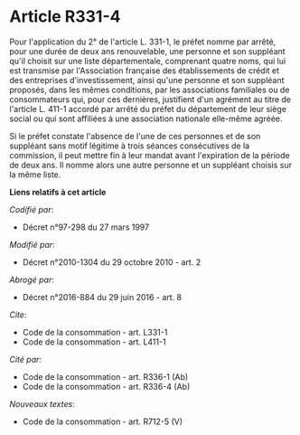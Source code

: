 # Article R331-4

Pour l'application du 2° de l'article L. 331-1, le préfet nomme par arrêté, pour une durée de deux ans renouvelable, une
personne et son suppléant qu'il choisit sur une liste départementale, comprenant quatre noms, qui lui est transmise par
l'Association française des établissements de crédit et des entreprises d'investissement, ainsi qu'une personne et son
suppléant proposés, dans les mêmes conditions, par les associations familiales ou de consommateurs qui, pour ces dernières,
justifient d'un agrément au titre de l'article L. 411-1 accordé par arrêté du préfet du département de leur siège social ou
qui sont affiliées à une association nationale elle-même agréée. 

Si le préfet constate l'absence de l'une de ces personnes et de son suppléant sans motif légitime à trois séances
consécutives de la commission, il peut mettre fin à leur mandat avant l'expiration de la période de deux ans. Il nomme alors
une autre personne et un suppléant choisis sur la même liste.

**Liens relatifs à cet article**

_Codifié par_:

  - Décret n°97-298 du 27 mars 1997

_Modifié par_:

  - Décret n°2010-1304 du 29 octobre 2010 - art. 2

_Abrogé par_:

  - Décret n°2016-884 du 29 juin 2016 - art. 8

_Cite_:

  - Code de la consommation - art. L331-1
  - Code de la consommation - art. L411-1

_Cité par_:

  - Code de la consommation - art. R336-1 (Ab)
  - Code de la consommation - art. R336-4 (Ab)

_Nouveaux textes_:

  - Code de la consommation - art. R712-5 (V)
